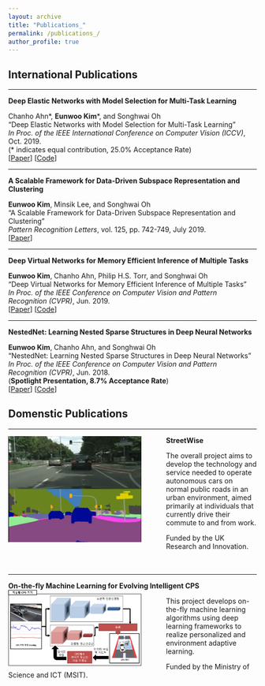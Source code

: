 ```yaml
---
layout: archive
title: "Publications_"
permalink: /publications_/
author_profile: true
---
```


## International Publications
-----
**Deep Elastic Networks with Model Selection for Multi-Task Learning** 
   
   Chanho Ahn\*, **Eunwoo Kim**\*, and Songhwai Oh     
   “Deep Elastic Networks with Model Selection for Multi-Task Learning”    
   *In Proc. of the IEEE International Conference on Computer Vision (ICCV)*, Oct. 2019.     
   (\* indicates  equal contribution, 25.0% Acceptance Rate)     
   [[Paper](https://arxiv.org/abs/1909.04860)] [[Code](https://github.com/rllab-snu/Deep-Elastic-Network)]

-----
**A Scalable Framework for Data-Driven Subspace Representation and Clustering** 

   **Eunwoo Kim**, Minsik Lee, and Songhwai Oh      
   “A Scalable Framework for Data-Driven Subspace Representation and Clustering”      
   *Pattern Recognition Letters*, vol. 125, pp. 742-749, July 2019.  
   [[Paper](https://www.sciencedirect.com/science/article/pii/S0167865519302107)] 

-----
**Deep Virtual Networks for Memory Efficient Inference of Multiple Tasks** 

   **Eunwoo Kim**, Chanho Ahn, Philip H.S. Torr, and Songhwai Oh     
   “Deep Virtual Networks for Memory Efficient Inference of Multiple Tasks”     
   *In Proc. of the IEEE Conference on Computer Vision and Pattern Recognition (CVPR)*, Jun.  2019.     
   [[Paper](https://arxiv.org/abs/1904.04562)] [[Code](https://github.com/niceday15/deep-virtual-network-cifar)]

   
-----
**NestedNet: Learning Nested Sparse Structures in Deep Neural Networks** 

   **Eunwoo Kim**, Chanho Ahn, and Songhwai Oh      
   “NestedNet:  Learning Nested Sparse Structures in Deep Neural Networks”      
   *In Proc. of the IEEE Conference on Computer Vision and Pattern Recognition (CVPR)*, Jun. 2018.   
   (**Spotlight Presentation, 8.7% Acceptance Rate**)     
   [[Paper](https://arxiv.org/abs/1712.03781)] [[Code](https://github.com/niceday15/nested-network-cifar100)]
   
   
## Domenstic Publications
   
-----
**StreetWise**
<img src='/images/streetwise3.png' width="270" align="left" style="margin-right:50px">    
   
   The overall project aims to develop the technology and service needed to operate
   autonomous cars on normal public roads in an urban environment, aimed primarily
   at individuals that currently drive their commute to and from work.
   
   Funded by the UK Research and Innovation.<br/><br/><br/>
  
-----
**On-the-fly Machine Learning for Evolving Intelligent CPS**
<img src='/images/otfml.png' width="270" align="left" style="margin-right:50px">       
   
   This project develops on-the-fly machine learning algorithms using deep learning
   frameworks to realize personalized and environment adaptive learning.
   
   Funded by the Ministry of Science and ICT (MSIT).<br/><br/> 
  

